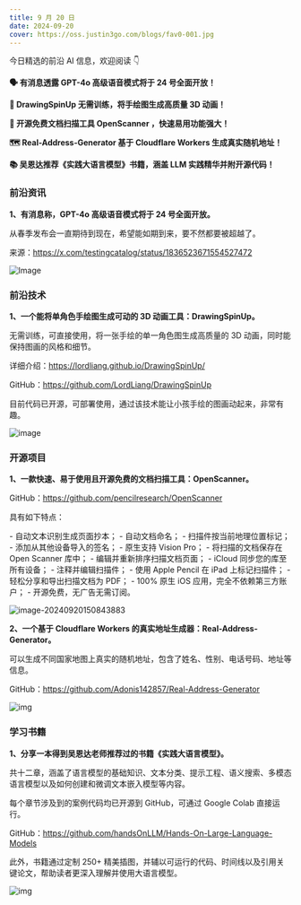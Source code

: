 ```yaml
---
title: 9 月 20 日
date: 2024-09-20
cover: https://oss.justin3go.com/blogs/fav0-001.jpg
---
```


今日精选的前沿 AI 信息，欢迎阅读 👇

**🗣️ 有消息透露 GPT-4o 高级语音模式将于 24 号全面开放！**

**🎨 DrawingSpinUp 无需训练，将手绘图生成高质量 3D 动画！**

**📄 开源免费文档扫描工具 OpenScanner ，快速易用功能强大！**

**🗺️ Real-Address-Generator 基于 Cloudflare Workers 生成真实随机地址！**

**📚 吴恩达推荐《实践大语言模型》书籍，涵盖 LLM 实践精华并附开源代码！**

### 前沿资讯

**1、有消息称，GPT-4o 高级语音模式将于 24 号全面开放。**

从春季发布会一直期待到现在，希望能如期到来，要不然都要被超越了。

来源：https://x.com/testingcatalog/status/1836523671554527472

![Image](https://cdn.jsdelivr.net/gh/freelander/oss@master/ai-daily/2024-09-20/GXykWIOa4AAnClM.jpeg)

### 前沿技术

**1、一个能将单角色手绘图生成可动的 3D 动画工具：DrawingSpinUp。**

无需训练，可直接使用，将一张手绘的单一角色图生成高质量的 3D 动画，同时能保持图画的风格和细节。

详细介绍：https://lordliang.github.io/DrawingSpinUp/

GitHub：https://github.com/LordLiang/DrawingSpinUp

目前代码已开源，可部署使用，通过该技术能让小孩手绘的图画动起来，非常有趣。

![image](https://cdn.jsdelivr.net/gh/freelander/oss@master/ai-daily/2024-09-20/fig_teaser.png)



### 开源项目

**1、一款快速、易于使用且开源免费的文档扫描工具：OpenScanner。**

GitHub：https://github.com/pencilresearch/OpenScanner

具有如下特点：

\- 自动文本识别生成页面抄本；
\- 自动文档命名；
\- 扫描件按当前地理位置标记；
\- 添加从其他设备导入的签名；
\- 原生支持 Vision Pro；
\- 将扫描的文档保存在 Open Scanner 库中；
\- 编辑并重新排序扫描文档页面；
\- iCloud 同步您的库至所有设备；
\- 注释并编辑扫描件；
\- 使用 Apple Pencil 在 iPad 上标记扫描件；
\- 轻松分享和导出扫描文档为 PDF；
\- 100% 原生 iOS 应用，完全不依赖第三方账户；
\- 开源免费，无广告无需订阅。

![image-20240920150843883](https://cdn.jsdelivr.net/gh/freelander/oss@master/ai-daily/2024-09-20/image-20240920150843883.png)

**2、一个基于 Cloudflare Workers 的真实地址生成器：Real-Address-Generator。**

可以生成不同国家地图上真实的随机地址，包含了姓名、性别、电话号码、地址等信息。

GitHub：https://github.com/Adonis142857/Real-Address-Generator

![img](https://cdn.jsdelivr.net/gh/freelander/oss@master/ai-daily/2024-09-20/example.png)



### 学习书籍

**1、分享一本得到吴恩达老师推荐过的书籍《实践大语言模型》。**

共十二章，涵盖了语言模型的基础知识、文本分类、提示工程、语义搜索、多模态语言模型以及如何创建和微调文本嵌入模型等内容。

每个章节涉及到的案例代码均已开源到 GitHub，可通过 Google Colab 直接运行。

GitHub：https://github.com/handsOnLLM/Hands-On-Large-Language-Models

此外，书籍通过定制 250+ 精美插图，并辅以可运行的代码、时间线以及引用关键论文，帮助读者更深入理解并使用大语言模型。

![img](https://cdn.jsdelivr.net/gh/freelander/oss@master/ai-daily/2024-09-20/book_cover.png)